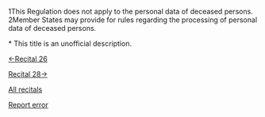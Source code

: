 
1This Regulation does not apply to the personal data of deceased persons. 2Member States may provide for rules regarding the processing of personal data of deceased persons.


\* This title is an unofficial description.




[←Recital 26](https://gdpr-info.eu/recitals/no-26/ "26 - Not Applicable to Anonymous Data")


[Recital 28→](https://gdpr-info.eu/recitals/no-28/ "28 - Introduction of Pseudonymisation")


[All recitals](https://gdpr-info.eu/recitals/)

[Report error](https://gdpr-info.eu/gf/?TB_iframe=true&height=306 "Your message")

